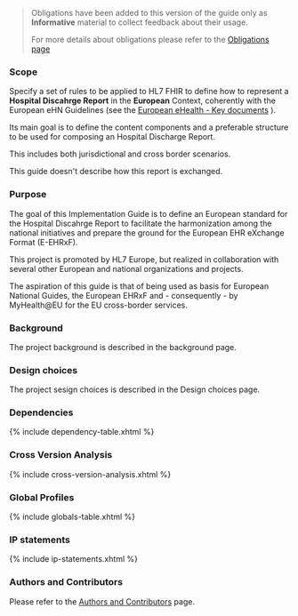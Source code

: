 <div xmlns="http://www.w3.org/1999/xhtml"
	xmlns:xsi="http://www.w3.org/2001/XMLSchema-instance">
	<blockquote class="stu-note">		
		<p>Obligations have been added to this version of the guide only as <b>Informative</b> material to collect feedback about their usage.</p>		
		<p>For more details about obligations please refer to the <a href="obligations.html">Obligations page</a></p>
	</blockquote>
</div>


### Scope

Specify a set of rules to be applied to HL7 FHIR to define how to represent a **Hospital Discahrge Report** in the **European** Context, coherently with the European eHN Guidelines (see the [European eHealth - Key documents](https://health.ec.europa.eu/ehealth-digital-health-and-care/key-documents_en) ).

Its main goal is to define the content components and a preferable structure to be used for composing an Hospital Discharge Report. 

This includes both jurisdictional and cross border scenarios. 

This guide doesn't describe how this report is exchanged.

### Purpose
The goal of this Implementation Guide is to define an European standard for the Hospital Discahrge Report to facilitate the harmonization among the national initiatives and prepare the ground for the European EHR eXchange Format (E-EHRxF).

This project is promoted by HL7 Europe, but realized in collaboration with several other European and national organizations and projects.

The aspiration of this guide is that of being used as basis for European National Guides, the European EHRxF and - consequently - by MyHealth@EU for the EU cross-border services.

### Background

The project background is described in the background page.

### Design choices

The project sesign choices is described in the Design choices page.


### Dependencies

{% include dependency-table.xhtml %}

### Cross Version Analysis

{% include cross-version-analysis.xhtml %}

### Global Profiles

{% include globals-table.xhtml %}

### IP statements

{% include ip-statements.xhtml %}

### Authors and Contributors

Please refer to the [Authors and Contributors](contributors.html) page.
